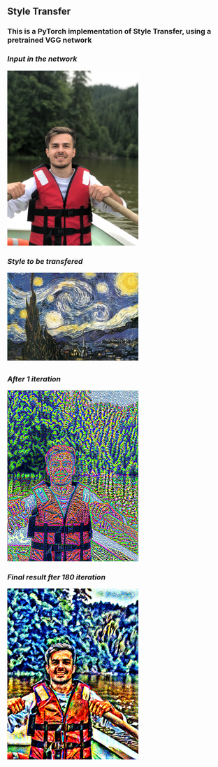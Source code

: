 ## Style Transfer 
### This is a PyTorch implementation of Style Transfer, using a pretrained VGG network

### ***Input in the network***

<img src="./input/content.jpg" width="300">

### ***Style to be transfered***

<img src="./input/style.jpg" width="300">


##

### ***After 1 iteration***

<img src="./results/image_iter0.png" width="300">


### ***Final result fter 180 iteration***

<img src="./results/image_iter180.png" width="300">
